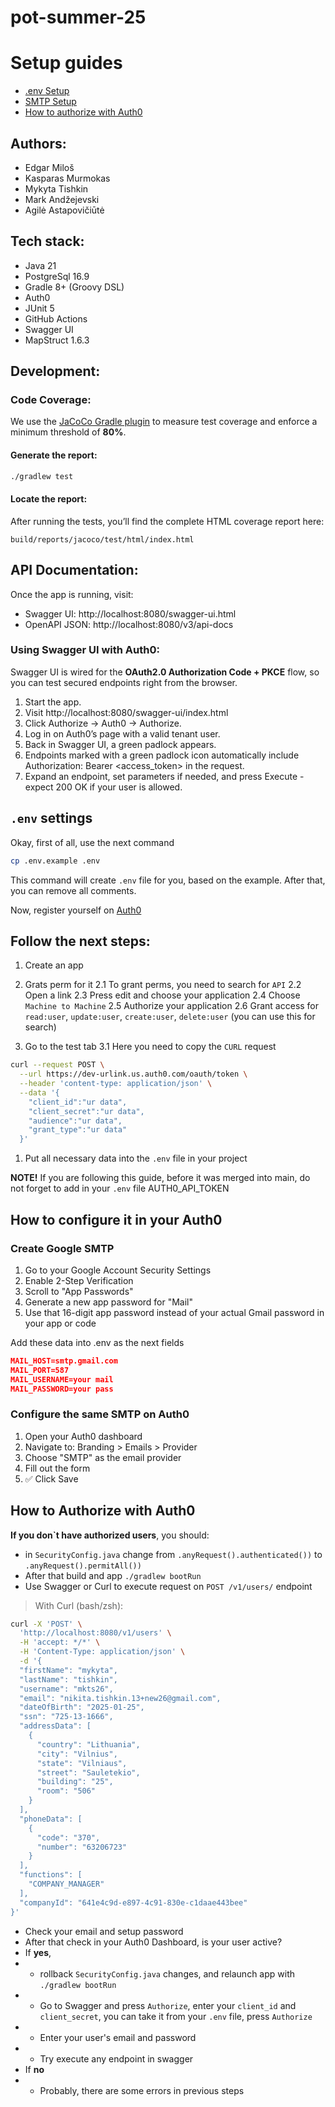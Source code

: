 # pot-summer-25

# Setup guides

- [.env Setup](#env-settings)
- [SMTP Setup](#how-to-configure-it-in-your-auth0)
- [How to authorize with Auth0](#how-to-authorize-with-auth0)


## Authors:

- Edgar Miloš
- Kasparas Murmokas
- Mykyta Tishkin
- Mark Andžejevski
- Agilė Astapovičiūtė

## Tech stack:

- Java 21
- PostgreSql 16.9
- Gradle 8+ (Groovy DSL)
- Auth0
- JUnit 5
- GitHub Actions
- Swagger UI
- MapStruct 1.6.3

## Development:

### Code Coverage:

We use the [JaCoCo Gradle plugin](https://docs.gradle.org/current/userguide/jacoco_plugin.html) to measure test coverage and enforce a minimum threshold of **80%**.

#### Generate the report:

```bash
./gradlew test
```

#### Locate the report:

After running the tests, you’ll find the complete HTML coverage report here:
```text
build/reports/jacoco/test/html/index.html
```

## API Documentation:

Once the app is running, visit:
- Swagger UI: http://localhost:8080/swagger-ui.html
- OpenAPI JSON: http://localhost:8080/v3/api-docs

### Using Swagger UI with Auth0:

Swagger UI is wired for the **OAuth2.0 Authorization Code + PKCE** flow, so you can test secured endpoints right from the browser.

1. Start the app.
2. Visit http://localhost:8080/swagger-ui/index.html
3. Click Authorize → Auth0 → Authorize.
4. Log in on Auth0’s page with a valid tenant user.
5. Back in Swagger UI, a green padlock appears.
6. Endpoints marked with a green padlock icon automatically include Authorization: Bearer <access_token> in the request.
7. Expand an endpoint, set parameters if needed, and press Execute - expect 200 OK if your user is allowed.

## `.env` settings 
Okay, first of all, use the next command
```bash 
cp .env.example .env
``` 
This command will create `.env` file for you, based on the example. After that, you can remove all comments.
 
Now, register yourself on [Auth0](https://auth0.com/docs/secure/tokens/access-tokens/get-access-tokens)
## Follow the next steps:
1. Create an app
2. Grats perm for it
2.1 To grant perms, you need to search for `API`
2.2 Open a link
2.3 Press edit and choose your application
2.4 Choose `Machine to Machine`
2.5 Authorize your application
2.6 Grant access for `read:user`, `update:user`, `create:user`, `delete:user` (you can use this for search)

1. Go to the test tab
3.1 Here you need to copy the `CURL` request
```bash
curl --request POST \
  --url https://dev-urlink.us.auth0.com/oauth/token \
  --header 'content-type: application/json' \
  --data '{
    "client_id":"ur data",
    "client_secret":"ur data",
    "audience":"ur data",
    "grant_type":"ur data"
  }'
  ```
  1. Put all necessary data into the `.env` file in your project
  
  **NOTE!** If you are following this guide, before it was merged into main, do not forget to add in your `.env` file AUTH0_API_TOKEN 
  
## How to configure it in your Auth0 
### Create Google SMTP
1. Go to your Google Account Security Settings
2. Enable 2-Step Verification
3. Scroll to "App Passwords"
4. Generate a new app password for "Mail"
5. Use that 16-digit app password instead of your actual Gmail password in your app or code

Add these data into .env as the next fields
```json
MAIL_HOST=smtp.gmail.com
MAIL_PORT=587
MAIL_USERNAME=your mail
MAIL_PASSWORD=your pass
```

### Configure the same SMTP on Auth0
1. Open your Auth0 dashboard
2. Navigate to: Branding > Emails > Provider
3. Choose "SMTP" as the email provider
4. Fill out the form
5. ✅ Click Save

## How to Authorize with Auth0

**If you don`t have authorized users**, you should:
- in `SecurityConfig.java` change from `.anyRequest().authenticated())` to `.anyRequest().permitAll())`
- After that build and app `./gradlew bootRun`
- Use Swagger or Curl to execute request on `POST /v1/users/` endpoint
> With Curl (bash/zsh):
```bash
curl -X 'POST' \
  'http://localhost:8080/v1/users' \
  -H 'accept: */*' \
  -H 'Content-Type: application/json' \
  -d '{
  "firstName": "mykyta",
  "lastName": "tishkin",
  "username": "mkts26",
  "email": "nikita.tishkin.13+new26@gmail.com",
  "dateOfBirth": "2025-01-25",
  "ssn": "725-13-1666",
  "addressData": [
    {
      "country": "Lithuania",
      "city": "Vilnius",
      "state": "Vilniaus",
      "street": "Sauletekio",
      "building": "25",
      "room": "506"
    }
  ],
  "phoneData": [
    {
      "code": "370",
      "number": "63206723"
    }
  ],
  "functions": [
    "COMPANY_MANAGER"
  ],
  "companyId": "641e4c9d-e897-4c91-830e-c1daae443bee"
}'
```
- Check your email and setup password
- After that check in your Auth0 Dashboard, is your user active?
- If **yes**,
- - rollback `SecurityConfig.java` changes, and relaunch app with `./gradlew bootRun`
- - Go to Swagger and press `Authorize`, enter your `client_id` and `client_secret`, you can take it from your `.env` file, press `Authorize`
- - Enter your user's email and password 
- - Try execute any endpoint in swagger
- If **no**
- - Probably, there are some errors in previous steps